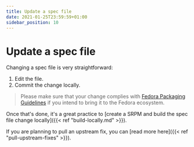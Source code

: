 ```yaml
---
title: Update a spec file
date: 2021-01-25T23:59:59+01:00
sidebar_position: 10
---
```


# Update a spec file

Changing a spec file is very straightforward:
1. Edit the file.
2. Commit the change locally.

> Please make sure that your change complies with [Fedora Packaging
> Guidelines](https://docs.fedoraproject.org/en-US/packaging-guidelines/) if
> you intend to bring it to the Fedora ecosystem.

Once that's done, it's a great practice to [create a SRPM and build the spec file change locally]({{< ref "build-locally.md" >}}).

If you are planning to pull an upstream fix, you can [read more here]({{< ref "pull-upstream-fixes" >}}).

